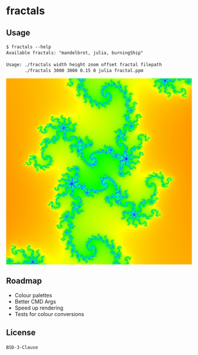 # fractals

## Usage
```console
$ fractals --help
Available fractals: "mandelbrot, julia, burningShip"

Usage: ./fractals width height zoom offset fractal filepath
       ./fractals 3000 3000 0.15 0 julia fractal.ppm
```

![julia fractal](assets/julia-0dot15.png)

## Roadmap
- Colour palettes
- Better CMD Args
- Speed up rendering
- Tests for colour conversions

## License
`BSD-3-Clause`
